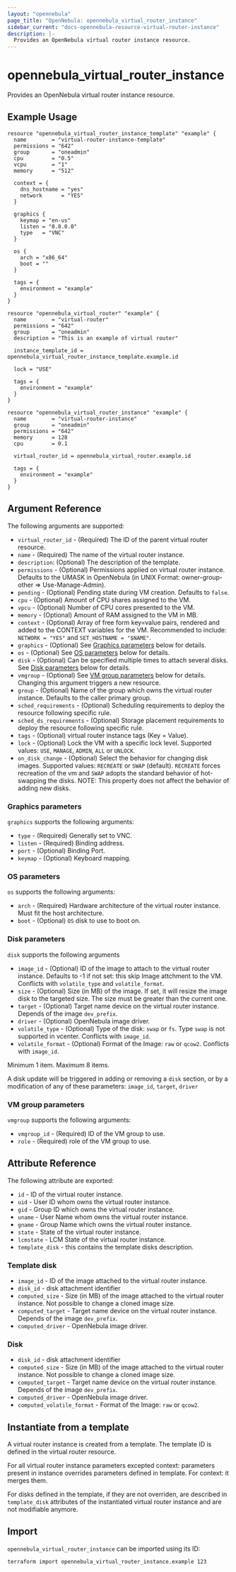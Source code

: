 ```yaml
---
layout: "opennebula"
page_title: "OpenNebula: opennebula_virtual_router_instance"
sidebar_current: "docs-opennebula-resource-virtual-router-instance"
description: |-
  Provides an OpenNebula virtual router instance resource.
---
```


# opennebula_virtual_router_instance

Provides an OpenNebula virtual router instance resource.

## Example Usage

```hcl
resource "opennebula_virtual_router_instance_template" "example" {
  name        = "virtual-router-instance-template"
  permissions = "642"
  group       = "oneadmin"
  cpu         = "0.5"
  vcpu        = "1"
  memory      = "512"

  context = {
    dns_hostname = "yes"
    network      = "YES"
  }

  graphics {
    keymap = "en-us"
    listen = "0.0.0.0"
    type   = "VNC"
  }

  os {
    arch = "x86_64"
    boot = ""
  }

  tags = {
    environment = "example"
  }
}

resource "opennebula_virtual_router" "example" {
  name        = "virtual-router"
  permissions = "642"
  group       = "oneadmin"
  description = "This is an example of virtual router"

  instance_template_id = opennebula_virtual_router_instance_template.example.id

  lock = "USE"

  tags = {
    environment = "example"
  }
}

resource "opennebula_virtual_router_instance" "example" {
  name        = "virtual-router-instance"
  group       = "oneadmin"
  permissions = "642"
  memory      = 128
  cpu         = 0.1

  virtual_router_id = opennebula_virtual_router.example.id

  tags = {
    environment = "example"
  }
}
```

## Argument Reference

The following arguments are supported:

* `virtual_router_id` - (Required) The ID of the parent virtual router resource.
* `name` - (Required) The name of the virtual router instance.
* `description`: (Optional) The description of the template.
* `permissions` - (Optional) Permissions applied on virtual router instance. Defaults to the UMASK in OpenNebula (in UNIX Format: owner-group-other => Use-Manage-Admin).
* `pending` - (Optional) Pending state during VM creation. Defaults to `false`.
* `cpu` - (Optional) Amount of CPU shares assigned to the VM.
* `vpcu` - (Optional) Number of CPU cores presented to the VM.
* `memory` - (Optional) Amount of RAM assigned to the VM in MB.
* `context` - (Optional) Array of free form key=value pairs, rendered and added to the CONTEXT variables for the VM. Recommended to include: `NETWORK = "YES"` and `SET_HOSTNAME = "$NAME"`.
* `graphics` - (Optional) See [Graphics parameters](#graphics-parameters) below for details.
* `os` - (Optional) See [OS parameters](#os-parameters) below for details.
* `disk` - (Optional) Can be specified multiple times to attach several disks. See [Disk parameters](#disk-parameters) below for details.
* `vmgroup` - (Optional) See [VM group parameters](#vm-group-parameters) below for details. Changing this argument triggers a new resource.
* `group` - (Optional) Name of the group which owns the virtual router instance. Defaults to the caller primary group.
* `sched_requirements` - (Optional) Scheduling requirements to deploy the resource following specific rule.
* `sched_ds_requirements` - (Optional) Storage placement requirements to deploy the resource following specific rule.
* `tags` - (Optional) virtual router instance tags (Key = Value).
* `lock` - (Optional) Lock the VM with a specific lock level. Supported values: `USE`, `MANAGE`, `ADMIN`, `ALL` or `UNLOCK`.
* `on_disk_change` - (Optional) Select the behavior for changing disk images. Supported values: `RECREATE` or `SWAP` (default). `RECREATE` forces recreation of the vm and `SWAP` adopts the standard behavior of hot-swapping the disks. NOTE: This property does not affect the behavior of adding new disks.

### Graphics parameters

`graphics` supports the following arguments:

* `type` - (Required) Generally set to VNC.
* `listen` - (Required) Binding address.
* `port` - (Optional) Binding Port.
* `keymap` - (Optional) Keyboard mapping.

### OS parameters

`os` supports the following arguments:

* `arch` - (Required) Hardware architecture of the virtual router instance. Must fit the host architecture.
* `boot` - (Optional) `OS` disk to use to boot on.

### Disk parameters

`disk` supports the following arguments

* `image_id` - (Optional) ID of the image to attach to the virtual router instance. Defaults to -1 if not set: this skip Image attchment to the VM. Conflicts with `volatile_type` and `volatile_format`.
* `size` - (Optional) Size (in MB) of the image. If set, it will resize the image disk to the targeted size. The size must be greater than the current one.
* `target` - (Optional) Target name device on the virtual router instance. Depends of the image `dev_prefix`.
* `driver` - (Optional) OpenNebula image driver.
* `volatile_type` - (Optional) Type of the disk: `swap` or `fs`. Type `swap` is not supported in vcenter. Conflicts with `image_id`.
* `volatile_format` - (Optional) Format of the Image: `raw` or `qcow2`. Conflicts with `image_id`.

Minimum 1 item. Maximum 8 items.

A disk update will be triggered in adding or removing a `disk` section, or by a modification of any of these parameters: `image_id`, `target`, `driver`

### VM group parameters

`vmgroup` supports the following arguments:

* `vmgroup_id` - (Required) ID of the VM group to use.
* `role` - (Required) role of the VM group to use.

## Attribute Reference

The following attribute are exported:

* `id` - ID of the virtual router instance.
* `uid` - User ID whom owns the virtual router instance.
* `gid` - Group ID which owns the virtual router instance.
* `uname` - User Name whom owns the virtual router instance.
* `gname` - Group Name which owns the virtual router instance.
* `state` - State of the virtual router instance.
* `lcmstate` - LCM State of the virtual router instance.
* `template_disk` - this contains the template disks description.

### Template disk

* `image_id` - ID of the image attached to the virtual router instance.
* `disk_id` - disk attachment identifier
* `computed_size` - Size (in MB) of the image attached to the virtual router instance. Not possible to change a cloned image size.
* `computed_target` - Target name device on the virtual router instance. Depends of the image `dev_prefix`.
* `computed_driver` - OpenNebula image driver.

### Disk

* `disk_id` - disk attachment identifier
* `computed_size` - Size (in MB) of the image attached to the virtual router instance. Not possible to change a cloned image size.
* `computed_target` - Target name device on the virtual router instance. Depends of the image `dev_prefix`.
* `computed_driver` - OpenNebula image driver.
* `computed_volatile_format` - Format of the Image: `raw` or `qcow2`.

## Instantiate from a template

A virtual router instance is created from a template.
The template ID is defined in the virtual router resource.

For all virtual router instance parameters excepted context: parameters present in instance overrides parameters defined in template.
For context: it merges them.

For disks defined in the template, if they are not overriden, are described in `template_disk` attributes of the instantiated virtual router instance and are not modifiable anymore.

## Import

`opennebula_virtual_router_instance` can be imported using its ID:

```sh
terraform import opennebula_virtual_router_instance.example 123
```
